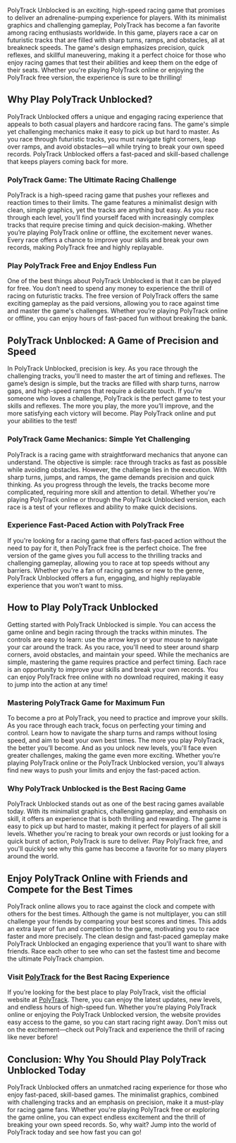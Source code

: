 <p>PolyTrack Unblocked is an exciting, high-speed racing game that promises to deliver an adrenaline-pumping experience for players. With its minimalist graphics and challenging gameplay, PolyTrack has become a fan favorite among racing enthusiasts worldwide. In this game, players race a car on futuristic tracks that are filled with sharp turns, ramps, and obstacles, all at breakneck speeds. The game's design emphasizes precision, quick reflexes, and skillful maneuvering, making it a perfect choice for those who enjoy racing games that test their abilities and keep them on the edge of their seats. Whether you're playing PolyTrack online or enjoying the PolyTrack free version, the experience is sure to be thrilling!</p>

<h2>Why Play PolyTrack Unblocked?</h2>

<p>PolyTrack Unblocked offers a unique and engaging racing experience that appeals to both casual players and hardcore racing fans. The game's simple yet challenging mechanics make it easy to pick up but hard to master. As you race through futuristic tracks, you must navigate tight corners, leap over ramps, and avoid obstacles—all while trying to break your own speed records. PolyTrack Unblocked offers a fast-paced and skill-based challenge that keeps players coming back for more.</p>

<h3>PolyTrack Game: The Ultimate Racing Challenge</h3>

<p>PolyTrack is a high-speed racing game that pushes your reflexes and reaction times to their limits. The game features a minimalist design with clean, simple graphics, yet the tracks are anything but easy. As you race through each level, you’ll find yourself faced with increasingly complex tracks that require precise timing and quick decision-making. Whether you’re playing PolyTrack online or offline, the excitement never wanes. Every race offers a chance to improve your skills and break your own records, making PolyTrack free and highly replayable.</p>

<h3>Play PolyTrack Free and Enjoy Endless Fun</h3>

<p>One of the best things about PolyTrack Unblocked is that it can be played for free. You don’t need to spend any money to experience the thrill of racing on futuristic tracks. The free version of PolyTrack offers the same exciting gameplay as the paid versions, allowing you to race against time and master the game's challenges. Whether you’re playing PolyTrack online or offline, you can enjoy hours of fast-paced fun without breaking the bank.</p>

<h2>PolyTrack Unblocked: A Game of Precision and Speed</h2>

<p>In PolyTrack Unblocked, precision is key. As you race through the challenging tracks, you'll need to master the art of timing and reflexes. The game’s design is simple, but the tracks are filled with sharp turns, narrow gaps, and high-speed ramps that require a delicate touch. If you're someone who loves a challenge, PolyTrack is the perfect game to test your skills and reflexes. The more you play, the more you’ll improve, and the more satisfying each victory will become. Play PolyTrack online and put your abilities to the test!</p>

<h3>PolyTrack Game Mechanics: Simple Yet Challenging</h3>

<p>PolyTrack is a racing game with straightforward mechanics that anyone can understand. The objective is simple: race through tracks as fast as possible while avoiding obstacles. However, the challenge lies in the execution. With sharp turns, jumps, and ramps, the game demands precision and quick thinking. As you progress through the levels, the tracks become more complicated, requiring more skill and attention to detail. Whether you're playing PolyTrack online or through the PolyTrack Unblocked version, each race is a test of your reflexes and ability to make quick decisions.</p>

<h3>Experience Fast-Paced Action with PolyTrack Free</h3>

<p>If you're looking for a racing game that offers fast-paced action without the need to pay for it, then PolyTrack free is the perfect choice. The free version of the game gives you full access to the thrilling tracks and challenging gameplay, allowing you to race at top speeds without any barriers. Whether you're a fan of racing games or new to the genre, PolyTrack Unblocked offers a fun, engaging, and highly replayable experience that you won’t want to miss.</p>

<h2>How to Play PolyTrack Unblocked</h2>

<p>Getting started with PolyTrack Unblocked is simple. You can access the game online and begin racing through the tracks within minutes. The controls are easy to learn: use the arrow keys or your mouse to navigate your car around the track. As you race, you'll need to steer around sharp corners, avoid obstacles, and maintain your speed. While the mechanics are simple, mastering the game requires practice and perfect timing. Each race is an opportunity to improve your skills and break your own records. You can enjoy PolyTrack free online with no download required, making it easy to jump into the action at any time!</p>

<h3>Mastering PolyTrack Game for Maximum Fun</h3>

<p>To become a pro at PolyTrack, you need to practice and improve your skills. As you race through each track, focus on perfecting your timing and control. Learn how to navigate the sharp turns and ramps without losing speed, and aim to beat your own best times. The more you play PolyTrack, the better you’ll become. And as you unlock new levels, you'll face even greater challenges, making the game even more exciting. Whether you’re playing PolyTrack online or the PolyTrack Unblocked version, you'll always find new ways to push your limits and enjoy the fast-paced action.</p>

<h3>Why PolyTrack Unblocked is the Best Racing Game</h3>

<p>PolyTrack Unblocked stands out as one of the best racing games available today. With its minimalist graphics, challenging gameplay, and emphasis on skill, it offers an experience that is both thrilling and rewarding. The game is easy to pick up but hard to master, making it perfect for players of all skill levels. Whether you're racing to break your own records or just looking for a quick burst of action, PolyTrack is sure to deliver. Play PolyTrack free, and you'll quickly see why this game has become a favorite for so many players around the world.</p>

<h2>Enjoy PolyTrack Online with Friends and Compete for the Best Times</h2>

<p>PolyTrack online allows you to race against the clock and compete with others for the best times. Although the game is not multiplayer, you can still challenge your friends by comparing your best scores and times. This adds an extra layer of fun and competition to the game, motivating you to race faster and more precisely. The clean design and fast-paced gameplay make PolyTrack Unblocked an engaging experience that you'll want to share with friends. Race each other to see who can set the fastest time and become the ultimate PolyTrack champion.</p>

<h3>Visit <a href="https://polytrackunblockedgame.github.io/" target="_blank">PolyTrack</a> for the Best Racing Experience</h3>

<p>If you’re looking for the best place to play PolyTrack, visit the official website at <a href="https://polytrackunblockedgame.github.io/" target="_blank">PolyTrack</a>. There, you can enjoy the latest updates, new levels, and endless hours of high-speed fun. Whether you’re playing PolyTrack online or enjoying the PolyTrack Unblocked version, the website provides easy access to the game, so you can start racing right away. Don't miss out on the excitement—check out PolyTrack and experience the thrill of racing like never before!</p>

<h2>Conclusion: Why You Should Play PolyTrack Unblocked Today</h2>

<p>PolyTrack Unblocked offers an unmatched racing experience for those who enjoy fast-paced, skill-based games. The minimalist graphics, combined with challenging tracks and an emphasis on precision, make it a must-play for racing game fans. Whether you're playing PolyTrack free or exploring the game online, you can expect endless excitement and the thrill of breaking your own speed records. So, why wait? Jump into the world of PolyTrack today and see how fast you can go!</p>

